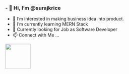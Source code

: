 ### - 👋 Hi, I’m @surajkrice

- 👀 I’m interested in making business idea into product.
- 🌱 I’m currently learning MERN Stack
- 💞️ Currently looking for Job as  Software Developer
- 📫 Connect with Me ...
 
<a href="https://www.linkedin.com/in/suraj-kumar-baa08a187/"><img src="https://th.bing.com/th/id/R.4708c7c873f1ee199fac8c2fc13cde17?rik=XHsRrgX4Y1Xjiw&riu=http%3a%2f%2flahmonarch.com%2fwp-content%2fuploads%2f2019%2f04%2flinkedin.png&ehk=R5dw12YULKfpRnzf7IgDBCPdOKJvHC2K5nbNgE1zhPo%3d&risl=&pid=ImgRaw&r=0" width="80" height="80"></a>

